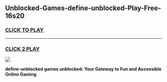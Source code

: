 
## Unblocked-Games-define-unblocked-Play-Free-16s20
<h3>
<a href="https://premium76.site?title=define-unblocked&ref=18A1">CLICK TO PLAY</a></h3>
<hr>

<h3>
<a href="https://premium76.site?title=define-unblocked&ref=18A1">CLICK 2 PLAY</a>
  
</h3>

<a href="https://premium76.site?title=define-unblocked&ref=18A1"><img src="https://clearcache.store/games.png"></a>


**define-unblocked games unblocked: Your Gateway to Fun and Accessible Online Gaming**
